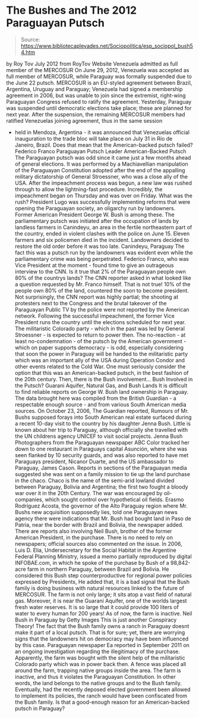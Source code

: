 # The Bushes and The 2012 Paraguayan Putsch

> Source: https://www.bibliotecapleyades.net/Sociopolitica/esp_sociopol_bush54.htm

by Roy Tov
July 2012
from
RoyTov Website
Venezuela admitted as
full member of the MERCOSUR
On June 29, 2012, Venezuela was
accepted as full member of
MERCOSUR, while Paraguay was formally
suspended due to
the June 22 putsch.
MERCOSUR is an EU-styled agreement between
Brazil, Argentina, Uruguay and Paraguay; Venezuela had signed a membership
agreement in 2006, but was unable to join since the extremist, right-wing
Paraguayan Congress refused to ratify the agreement.
Yesterday, Paraguay was suspended until
democratic elections take place; these are planned for next year.
After the suspension, the remaining MERCOSUR
members had ratified Venezuelas joining agreement, thus in the same session
- held in Mendoza, Argentina - it was announced that Venezuelas official
inauguration to the trade bloc will take place on July 31 in Río de Janeiro,
Brazil.
Does that mean that the American-backed putsch
failed?
Federico Franco
Paraguayan Putsch Leader
American-Backed Putsch
The Paraguayan putsch was odd since it came just a few months ahead of
general elections.
It was performed by a Machiavellian manipulation
of the Paraguayan Constitution adopted after the end of the appalling
military dictatorship of General Stroessner, who was a close ally of
the USA. After the impeachment process was begun, a new law was rushed
through to allow the lightning-fast procedure. Incredibly, the impeachment
began on Thursday and was over on Friday.
What was the rush?
President Lugo was successfully
implementing reforms that were opening the Paraguayan society, an
oligarchy run by landowners. Former American President George W. Bush
is among these.
The parliamentary putsch was initiated after the
occupation of lands by landless farmers
in Canindeyu, an area in the fertile
northeastern part of the country, ended in violent clashes with the police
on June 15.
Eleven farmers and six policemen died in the
incident.
Landowners decided to restore the old order
before it was too late.
Canindeyu, Paraguay
The fact this was a putsch run by the landowners
was evident even while the parliamentary crime was being perpetrated.
Federico Franco, who was Vice President
at the moment - found time to give an outrageous interview to the CNN.
Is it true that 2% of the Paraguayan people
own 80% of the countrys lands?
The CNN reporter asked in what looked like a
question requested by Mr. Franco himself.
That is not true! 10% of the people own 80%
of the land, countered the soon to become president.
Not surprisingly, the CNN report was highly
partial; the shooting at protesters next to the Congress and the brutal
takeover of the Paraguayan Public TV by the police were not reported by the
American network.
Following the successful impeachment, the former
Vice President runs the country until the elections scheduled for next year.
The militaristic Colorado party - which in the past was led by General
Stroessner - is expected to return to power then.
The no-reaction - at least no-condemnation - of the putsch by the American
government - which on paper supports democracy - is odd, especially
considering that soon the power in Paraguay will be handed to the
militaristic party which was an important ally of the USA during
Operation Condor and other events related
to the Cold War.
One must seriously consider the option that
this was an American-backed putsch, in the best fashion of the 20th
century.
Then, there is the Bush involvement...
Bush Involved in the
Putsch?
Guarani Aquifer, Natural Gas,
and Bush Lands
It is difficult to find reliable reports on
George W. Bush land ownership in Paraguay.
The data brought here was compiled from the
British Guardian - a respectable enough source - and from various South
American media sources.
On
October 23, 2006, The Guardian reported,
Rumours of Mr. Bushs supposed forays into
South American real estate surfaced during a recent 10-day visit to the
country by his daughter Jenna Bush.
Little is known about her trip to Paraguay,
although officially she travelled with the UN childrens agency UNICEF
to visit social projects.
Jenna Bush
Photographers from the Paraguayan newspaper
ABC Color tracked her down to one restaurant in Paraguays capital
Asunción, where she was seen flanked by 10 security guards, and was also
reported to have met Paraguays president, Nicanor Duarte, and
the US ambassador to Paraguay, James Cason.
Reports in sections of the Paraguayan media
suggested she was sent on a family mission to tie up the land purchase
in the chaco.
Chaco is the name of the semi-arid lowland
divided between Paraguay, Bolivia and Argentina; the first two fought a
bloody war over it in the 20th Century.
The war was encouraged by oil-companies, which
sought control over hypothetical oil fields.
Erasmo Rodríguez Acosta, the governor of
the Alto Paraguay region where Mr. Bushs new acquisition supposedly
lies, told one Paraguayan news agency there were indications that Mr.
Bush had bought land in Paso de Patria, near the border with Brazil and
Bolivia, the newspaper added.
There are reports also involving Neil Bush,
brother of the former American President, in the purchase. There is no need
to rely on newspapers; official sources also commented on the issue.
In 2006, Luis D. Elia, Undersecretary for the Social Habitat in the
Argentine Federal Planning Ministry, issued a memo partially reproduced by
digital
INFOBAE.com, in which he spoke of the purchase by Bush of a
98,842-acre farm in northern Paraguay, between Brazil and Bolivia.
He considered this Bush step counterproductive
for regional power policies expressed by Presidents,
He added that,
it is a bad signal that the Bush family is
doing business with natural resources linked to the future of MERCOSUR.
The farm is not only large; it sits atop a vast
field of natural gas. Moreover, it is near the Guaraní Aquifer, one of the
worlds largest fresh water reserves. It is so large that it could provide
100 liters of water to every human for 200 years!
As of now, the farm is inactive.
Neil Bush in Paraguay
by Getty Images
This is just another
Conspiracy Theory!
The fact that
the Bush family owns a ranch in Paraguay
doesnt make it part of a local putsch.
That is for sure; yet, there are worrying
signs that the landowners hit on democracy may have been influenced by
this case. Paraguayan newspaper Ea reported in September 2011 on an
ongoing investigation regarding the illegitimacy of the purchase.
Apparently, the farm was bought with the silent
help of the militaristic Colorado party which was in power back then. A
fence was placed all around the farm, trapping native groups inside the
area.
The farm is inactive, and thus it violates the
Paraguayan Constitution.
In other words, the land belongs to the native
groups and to the Bush family. Eventually, had the recently deposed elected
government been allowed to implement its policies, the ranch would have been
confiscated from the Bush family.
Is that a good-enough reason for an
American-backed putsch in Paraguay?
